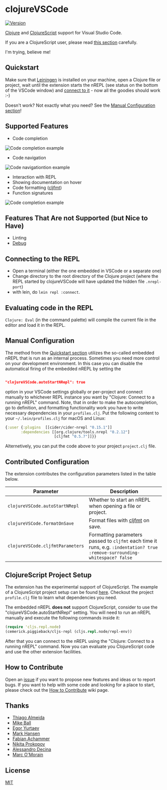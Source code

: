 # clojureVSCode

[![Version](https://vsmarketplacebadge.apphb.com/version/avli.clojure.svg)](https://marketplace.visualstudio.com/items?itemName=avli.clojure)

[Clojure](https://clojure.org) and [ClojureScript](https://clojurescript.org) support for Visual Studio Code.

If you are a ClojureScript user, please read [this section](#clojurescript-project-setup) carefully.

I'm trying, believe me!

## Quickstart

Make sure that [Leiningen](https://leiningen.org/) is installed on your machine, open a Clojure file or project, wait until the extension starts the nREPL (see status on the bottom of the VSCode window) and [connect to it](#connecting-to-the-repl) - now all the goodies should work :-)

Doesn't work? Not exactly what you need? See the [Manual Configuration section](#manual-configuration)!

## Supported Features

* Code completion

![Code completion example](https://github.com/avli/clojureVSCode/raw/master/images/code%20completion%20example.png)

* Code navigation

![Code navigationtion example](https://github.com/avli/clojureVSCode/raw/master/images/code%20navigation%20example.png)

* Interaction with REPL
* Showing documentation on hover
* Code formatting ([cljfmt](https://github.com/weavejester/cljfmt))
* Function signatures

![Code completion example](https://github.com/avli/clojureVSCode/raw/master/images/function%20signature%20example.png)

## Features That Are not Supported (but Nice to Have)

* Linting
* [Debug](https://github.com/indiejames/vscode-clojure-debug)

## Connecting to the REPL

- Open a terminal (either the one embedded in VSCode or a separate one)
- Change directory to the root directory of the Clojure project (where the REPL started by clojureVSCode will have updated the hidden file `.nrepl-port`)
- with lein, do `lein repl :connect`.

## Evaluating code in the REPL

`Clojure: Eval` (in the command palette) will compile the current file in the editor and load it in the REPL.

## Manual Configuration

The method from the [Quickstart section](#Quickstart) utilizes the so-called embedded nREPL that is run as an internal process. Sometimes you need more control on your development environment. In this case you can disable the automatical firing of the embedded nREPL by setting the

```json

"clojureVSCode.autoStartNRepl": true

```

option in your VSCode settings globally or per-project and connect manually to whichever REPL instance you want by "Clojure: Connect to a running nREPL" command. Note, that in order to make the autocompletion, go to definition, and formatting functionality work you have to write necessary dependencies in your `profiles.clj`. Put the following content to your `~/.lein/profiles.clj` for macOS and Linux:

```clojure
{:user {:plugins  [[cider/cider-nrepl "0.15.1"]]
       :dependencies [[org.clojure/tools.nrepl "0.2.12"]
                      [cljfmt "0.5.7"]]}}
```

Alternetively, you can put the code above to your project `project.clj` file.

## Contributed Configuration

The extension contributes the configuration parameters listed in the table below.

| Parameter                      | Description |
|--------------------------------|-------------|
|`clojureVSCode.autoStartNRepl`  | Whether to start an nREPL when opening a file or project. |
|`clojureVSCode.formatOnSave`    | Format files with [cljfmt](https://github.com/weavejester/cljfmt) on save. |
|`clojureVSCode.cljfmtParameters`| Formatting parameters passed to `cljfmt` each time it runs, e.g. `:indentation? true :remove-surrounding-whitespace? false` |

## ClojureScript Project Setup

The extension has the experimental support of ClojureScript. The example of a ClojureScript project setup can be found [here](https://github.com/avli/clojurescript-example-project). Checkout the project `profile.clj` file to learn what dependencies you need.

The embedded nREPL **does not** support ClojureScript, consider to use the "clojureVSCode.autoStartNRepl" setting. You will need to run an nREPL manually and execute the following commands inside it:

```clojure
(require 'cljs.repl.node)
(cemerick.piggieback/cljs-repl (cljs.repl.node/repl-env))
```

After that you can connect to the nREPL using the "Clojure: Connect to a running nREPL" command. Now you can evaluate you ClojureScript code and use the other extension facilities.


## How to Contribute

Open an [issue](https://github.com/avli/clojureVSCode/issues) if you want to propose new features and ideas or to report bugs. If you want to help with some code and looking for a place to start, please check out the [How to Contribute](https://github.com/avli/clojureVSCode/wiki/Contribution) wiki page.

## Thanks

- [Thiago Almeida](https://github.com/fasfsfgs)
- [Mike Ball](https://github.com/mikeball)
- [Egor Yurtaev](https://github.com/yurtaev)
- [Mark Hansen](https://github.com/mhansen)
- [Fabian Achammer](https://github.com/fachammer)
- [Nikita Prokopov](https://github.com/tonsky)
- [Alessandro Decina](https://github.com/alessandrod)
- [Marc O'Morain](https://github.com/marcomorain)

## License

[MIT](https://raw.githubusercontent.com/avli/clojureVSCode/master/LICENSE.txt)
